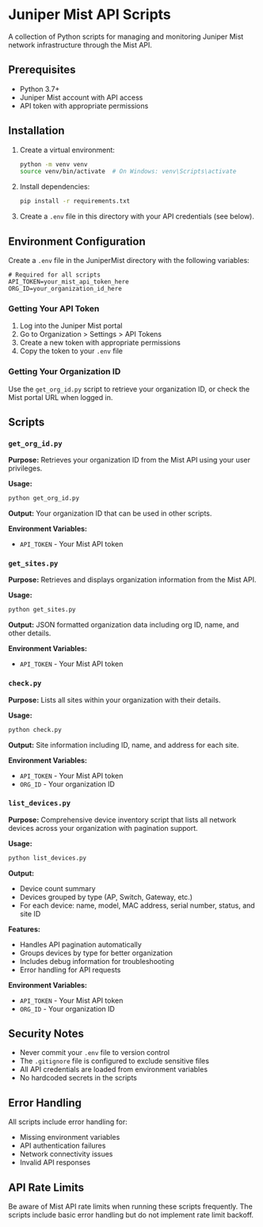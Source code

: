 # Juniper Mist API Scripts

A collection of Python scripts for managing and monitoring Juniper Mist network infrastructure through the Mist API.

## Prerequisites

- Python 3.7+
- Juniper Mist account with API access
- API token with appropriate permissions

## Installation

1. Create a virtual environment:
   ```bash
   python -m venv venv
   source venv/bin/activate  # On Windows: venv\Scripts\activate
   ```

2. Install dependencies:
   ```bash
   pip install -r requirements.txt
   ```

3. Create a `.env` file in this directory with your API credentials (see below).

## Environment Configuration

Create a `.env` file in the JuniperMist directory with the following variables:

```env
# Required for all scripts
API_TOKEN=your_mist_api_token_here
ORG_ID=your_organization_id_here
```

### Getting Your API Token

1. Log into the Juniper Mist portal
2. Go to Organization > Settings > API Tokens
3. Create a new token with appropriate permissions
4. Copy the token to your `.env` file

### Getting Your Organization ID

Use the `get_org_id.py` script to retrieve your organization ID, or check the Mist portal URL when logged in.

## Scripts

### `get_org_id.py`
**Purpose:** Retrieves your organization ID from the Mist API using your user privileges.

**Usage:**
```bash
python get_org_id.py
```

**Output:** Your organization ID that can be used in other scripts.

**Environment Variables:**
- `API_TOKEN` - Your Mist API token

### `get_sites.py`
**Purpose:** Retrieves and displays organization information from the Mist API.

**Usage:**
```bash
python get_sites.py
```

**Output:** JSON formatted organization data including org ID, name, and other details.

**Environment Variables:**
- `API_TOKEN` - Your Mist API token

### `check.py`
**Purpose:** Lists all sites within your organization with their details.

**Usage:**
```bash
python check.py
```

**Output:** Site information including ID, name, and address for each site.

**Environment Variables:**
- `API_TOKEN` - Your Mist API token
- `ORG_ID` - Your organization ID

### `list_devices.py`
**Purpose:** Comprehensive device inventory script that lists all network devices across your organization with pagination support.

**Usage:**
```bash
python list_devices.py
```

**Output:** 
- Device count summary
- Devices grouped by type (AP, Switch, Gateway, etc.)
- For each device: name, model, MAC address, serial number, status, and site ID

**Features:**
- Handles API pagination automatically
- Groups devices by type for better organization
- Includes debug information for troubleshooting
- Error handling for API requests

**Environment Variables:**
- `API_TOKEN` - Your Mist API token
- `ORG_ID` - Your organization ID

## Security Notes

- Never commit your `.env` file to version control
- The `.gitignore` file is configured to exclude sensitive files
- All API credentials are loaded from environment variables
- No hardcoded secrets in the scripts

## Error Handling

All scripts include error handling for:
- Missing environment variables
- API authentication failures
- Network connectivity issues
- Invalid API responses

## API Rate Limits

Be aware of Mist API rate limits when running these scripts frequently. The scripts include basic error handling but do not implement rate limit backoff.